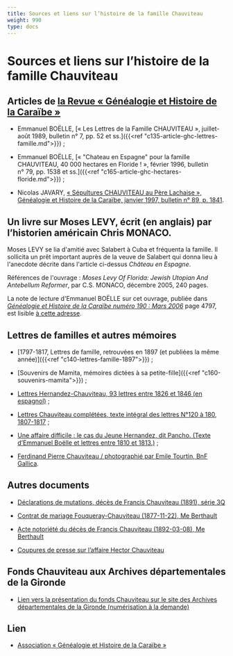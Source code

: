 ```yaml
---
title: Sources et liens sur l’histoire de la famille Chauviteau
weight: 990
type: docs
---
```


# Sources et liens sur l’histoire de la famille Chauviteau

## Articles de [la Revue « Généalogie et Histoire de la Caraïbe »](http://www.ghcaraibe.org/bul/sombul.php)

- Emmanuel BOËLLE, [« Les Lettres de la Famille CHAUVITEAU », juillet-août 1989, bulletin n° 7, pp. 52 et ss.]({{<ref "c135-article-ghc-lettres-famille.md">}}) ;

- Emmanuel BOËLLE, [« "Chateau en Espagne" pour la famille CHAUVITEAU, 40 000 hectares en Floride ! », février 1996, bulletin n° 79, pp. 1538 et ss.]({{<ref "c165-article-ghc-hectares-floride.md">}}) ;

- Nicolas JAVARY, [« Sépultures CHAUVITEAU au Père Lachaise », Généalogie et Histoire de la Caraïbe, janvier 1997, bulletin n° 89, p. 1841](http://www.ghcaraibe.org/bul/ghc089/p1841.html).

## Un livre sur Moses LEVY, écrit (en anglais) par l’historien américain Chris MONACO.

Moses LEVY se lia d'amitié avec Salabert à Cuba et fréquenta la famille. Il sollicita un prêt important auprès de la veuve de Salabert qui donna lieu à l'anecdote décrite dans l'article ci-dessus *Château en Espagne*.

Références de l'ouvrage : *Moses Levy Of Florida: Jewish Utopian And Antebellum Reformer*, par C.S. MONACO, décembre 2005, 240 pages.

La note de lecture d'Emmanuel BOËLLE sur cet ouvrage, publiée dans [*Généalogie et Histoire de la Caraïbe numéro 190 : Mars 2006*](http://www.ghcaraibe.org/bul/ghc190/som190.html) page 4797, est lisible [à cette adresse](/docs/p4797.pdf).

## Lettres de familles et autres mémoires

- [1797-1817, Lettres de famille, retrouvées en 1897 (et publiées la même année)]({{<ref "c140-lettres-famille-1897">}}) ;

- [Souvenirs de Mamita, mémoires dictées à sa petite-fille]({{<ref "c160-souvenirs-mamita">}}) ;

- [Lettres Hernandez-Chauviteau, 93 lettres entre 1826 et 1846 (en espagnol)](/docs/Lettres_Hernandez.pdf) ;

- [Lettres Chauviteau complétées, texte intégral des lettres N°120 à 180, 1807-1817](/docs/Lettres_Chauviteau_complement.pdf) ;

- [Une affaire difficile : le cas du Jeune Hernandez, dit Pancho. (Texte d’Emmanuel Boëlle et lettres entre 1810 et 1813.)](/docs/boelle_affaire_difficile_hernandez.pdf) ;

- [Ferdinand Pierre Chauviteau / photographié par Emile Tourtin, BnF Gallica](https://gallica.bnf.fr/ark:/12148/btv1b8450924z).

## Autres documents

- [Déclarations de mutations, décès de Francis Chauviteau (1891), série 3Q](/docs/D%C3%A9claration%20mutation%20d%C3%A9c%C3%A8s%20Francis%20Chauviteau%201891%20s%C3%A9rie%203Q.zip)

- [Contrat de mariage Fouqueray-Chauviteau (1877-11-22), Me Berthault](/docs/contrat%20de%20mariage%20Fouqueray%20Chauviteau%201877%2011%2022%20Me%20Berthault.zip)

- [Acte notoriété du décès de Francis Chauviteau (1892-03-08), Me Berthault](/docs/Acte%20notori%C3%A9t%C3%A9%20d%C3%A9c%C3%A8s%20Francis%20Chauviteau%201892%2003%2008%20Me%20Berthault.zip)

- [Coupures de presse sur l’affaire Hector Chauviteau](/docs/Affaire%20Hector%20Chauviteau.pdf)

## Fonds Chauviteau aux Archives départementales de la Gironde

- [Lien vers la présentation du fonds Chauviteau sur le site des Archives départementales de la Gironde (numérisation à la demande)](https://archives.gironde.fr/archive/fonds/FRAD033_IR_113J/view:fonds/n:3)

## Lien

-  [Association « Généalogie et Histoire de la Caraïbe »](http://www.ghcaraibe.org/)
